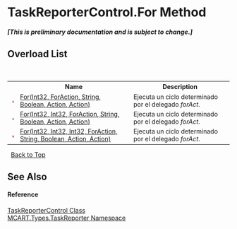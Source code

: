 # TaskReporterControl.For Method 
 _**\[This is preliminary documentation and is subject to change.\]**_


## Overload List
&nbsp;<table><tr><th></th><th>Name</th><th>Description</th></tr><tr><td>![Public method](media/pubmethod.gif "Public method")</td><td><a href="51db2a3d-0b5b-9a36-5c97-21961f84c740">For(Int32, ForAction, String, Boolean, Action, Action)</a></td><td>
Ejecuta un ciclo determinado por el delegado *forAct*.</td></tr><tr><td>![Public method](media/pubmethod.gif "Public method")</td><td><a href="1c0f331a-85f9-b17a-5b2f-d2e6fb297a98">For(Int32, Int32, ForAction, String, Boolean, Action, Action)</a></td><td>
Ejecuta un ciclo determinado por el delegado *forAct*.</td></tr><tr><td>![Public method](media/pubmethod.gif "Public method")</td><td><a href="13aafd6a-be38-e967-ba0f-4a8ce8c601e2">For(Int32, Int32, Int32, ForAction, String, Boolean, Action, Action)</a></td><td>
Ejecuta un ciclo determinado por el delegado *forAct*.</td></tr></table>&nbsp;
<a href="#taskreportercontrol.for-method">Back to Top</a>

## See Also


#### Reference
<a href="8772b8d4-cb78-6a2a-83e0-dd746f24cc98">TaskReporterControl Class</a><br /><a href="256f3901-18cb-eeca-835c-7de778822db3">MCART.Types.TaskReporter Namespace</a><br />